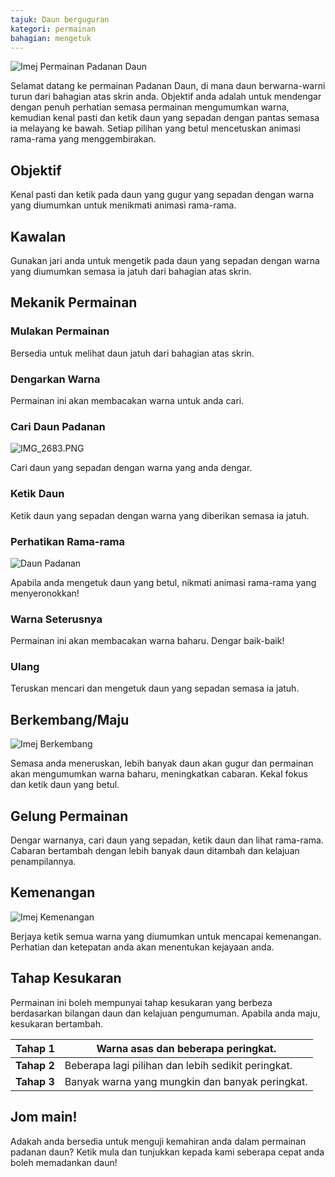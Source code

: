 ```yaml
---
tajuk: Daun berguguran
kategori: permainan
bahagian: mengetuk
---
```

![Imej Permainan Padanan Daun](https://help.Studycat.com/hc/article_attachments/34975872015385)


Selamat datang ke permainan Padanan Daun, di mana daun berwarna-warni turun dari bahagian atas skrin anda. Objektif anda adalah untuk mendengar dengan penuh perhatian semasa permainan mengumumkan warna, kemudian kenal pasti dan ketik daun yang sepadan dengan pantas semasa ia melayang ke bawah. Setiap pilihan yang betul mencetuskan animasi rama-rama yang menggembirakan.


## Objektif


Kenal pasti dan ketik pada daun yang gugur yang sepadan dengan warna yang diumumkan untuk menikmati animasi rama-rama.


## Kawalan


Gunakan jari anda untuk mengetik pada daun yang sepadan dengan warna yang diumumkan semasa ia jatuh dari bahagian atas skrin.


## Mekanik Permainan


### Mulakan Permainan


Bersedia untuk melihat daun jatuh dari bahagian atas skrin.


### Dengarkan Warna


Permainan ini akan membacakan warna untuk anda cari.


### Cari Daun Padanan


![IMG_2683.PNG](https://help.Studycat.com/hc/article_attachments/34823542330905)


Cari daun yang sepadan dengan warna yang anda dengar.


### Ketik Daun


Ketik daun yang sepadan dengan warna yang diberikan semasa ia jatuh.


### Perhatikan Rama-rama


![Daun Padanan](https://help.Studycat.com/hc/article_attachments/34975872017177)


Apabila anda mengetuk daun yang betul, nikmati animasi rama-rama yang menyeronokkan!


### Warna Seterusnya


Permainan ini akan membacakan warna baharu. Dengar baik-baik!


### Ulang


Teruskan mencari dan mengetuk daun yang sepadan semasa ia jatuh.


## Berkembang/Maju


![Imej Berkembang](https://help.Studycat.com/hc/article_attachments/34918104076185)


Semasa anda meneruskan, lebih banyak daun akan gugur dan permainan akan mengumumkan warna baharu, meningkatkan cabaran. Kekal fokus dan ketik daun yang betul.


## Gelung Permainan


Dengar warnanya, cari daun yang sepadan, ketik daun dan lihat rama-rama. Cabaran bertambah dengan lebih banyak daun ditambah dan kelajuan penampilannya.


## Kemenangan


![Imej Kemenangan](https://help.Studycat.com/hc/article_attachments/34918075320217)


Berjaya ketik semua warna yang diumumkan untuk mencapai kemenangan. Perhatian dan ketepatan anda akan menentukan kejayaan anda.


## Tahap Kesukaran


Permainan ini boleh mempunyai tahap kesukaran yang berbeza berdasarkan bilangan daun dan kelajuan pengumuman. Apabila anda maju, kesukaran bertambah.




| **Tahap 1** | Warna asas dan beberapa peringkat. |
| --- | --- |
| **Tahap 2** | Beberapa lagi pilihan dan lebih sedikit peringkat. |
| **Tahap 3** | Banyak warna yang mungkin dan banyak peringkat. |


## Jom main!


Adakah anda bersedia untuk menguji kemahiran anda dalam permainan padanan daun? Ketik mula dan tunjukkan kepada kami seberapa cepat anda boleh memadankan daun!
